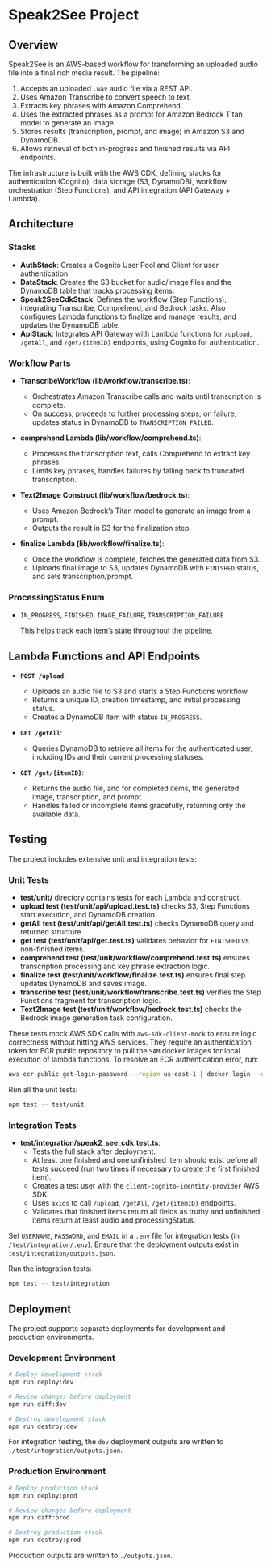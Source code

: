 # Speak2See Project

## Overview

Speak2See is an AWS-based workflow for transforming an uploaded audio file into a final rich media result. The pipeline:

1. Accepts an uploaded `.wav` audio file via a REST API.
2. Uses Amazon Transcribe to convert speech to text.
3. Extracts key phrases with Amazon Comprehend.
4. Uses the extracted phrases as a prompt for Amazon Bedrock Titan model to generate an image.
5. Stores results (transcription, prompt, and image) in Amazon S3 and DynamoDB.
6. Allows retrieval of both in-progress and finished results via API endpoints.

The infrastructure is built with the AWS CDK, defining stacks for authentication (Cognito), data storage (S3, DynamoDB), workflow orchestration (Step Functions), and API integration (API Gateway + Lambda).

## Architecture

### Stacks

- **AuthStack**: Creates a Cognito User Pool and Client for user authentication.
- **DataStack**: Creates the S3 bucket for audio/image files and the DynamoDB table that tracks processing items.
- **Speak2SeeCdkStack**: Defines the workflow (Step Functions), integrating Transcribe, Comprehend, and Bedrock tasks. Also configures Lambda functions to finalize and manage results, and updates the DynamoDB table.
- **ApiStack**: Integrates API Gateway with Lambda functions for `/upload`, `/getAll`, and `/get/{itemID}` endpoints, using Cognito for authentication.

### Workflow Parts

- **TranscribeWorkflow (lib/workflow/transcribe.ts)**:

  - Orchestrates Amazon Transcribe calls and waits until transcription is complete.
  - On success, proceeds to further processing steps; on failure, updates status in DynamoDB to `TRANSCRIPTION_FAILED`.

- **comprehend Lambda (lib/workflow/comprehend.ts)**:

  - Processes the transcription text, calls Comprehend to extract key phrases.
  - Limits key phrases, handles failures by falling back to truncated transcription.

- **Text2Image Construct (lib/workflow/bedrock.ts)**:

  - Uses Amazon Bedrock’s Titan model to generate an image from a prompt.
  - Outputs the result in S3 for the finalization step.

- **finalize Lambda (lib/workflow/finalize.ts)**:

  - Once the workflow is complete, fetches the generated data from S3.
  - Uploads final image to S3, updates DynamoDB with `FINISHED` status, and sets transcription/prompt.

### ProcessingStatus Enum

- `IN_PROGRESS`, `FINISHED`, `IMAGE_FAILURE`, `TRANSCRIPTION_FAILURE`

  This helps track each item’s state throughout the pipeline.

## Lambda Functions and API Endpoints

- **`POST /upload`**:

  - Uploads an audio file to S3 and starts a Step Functions workflow.
  - Returns a unique ID, creation timestamp, and initial processing status.
  - Creates a DynamoDB item with status `IN_PROGRESS`.

- **`GET /getAll`**:

  - Queries DynamoDB to retrieve all items for the authenticated user, including IDs and their current processing statuses.

- **`GET /get/{itemID}`**:

  - Returns the audio file, and for completed items, the generated image, transcription, and prompt.
  - Handles failed or incomplete items gracefully, returning only the available data.

## Testing

The project includes extensive unit and integration tests:

### Unit Tests

- **test/unit/** directory contains tests for each Lambda and construct.
- **upload test (test/unit/api/upload.test.ts)** checks S3, Step Functions start execution, and DynamoDB creation.
- **getAll test (test/unit/api/getAll.test.ts)** checks DynamoDB query and returned structure.
- **get test (test/unit/api/get.test.ts)** validates behavior for `FINISHED` vs non-finished items.
- **comprehend test (test/unit/workflow/comprehend.test.ts)** ensures transcription processing and key phrase extraction logic.
- **finalize test (test/unit/workflow/finalize.test.ts)** ensures final step updates DynamoDB and saves image.
- **transcribe test (test/unit/workflow/transcribe.test.ts)** verifies the Step Functions fragment for transcription logic.
- **Text2Image test (test/unit/workflow/bedrock.test.ts)** checks the Bedrock image generation task configuration.

These tests mock AWS SDK calls with `aws-sdk-client-mock` to ensure logic correctness without hitting AWS services. They require an authentication token for ECR public repository to pull the `SAM` docker images for local execution of lambda functions. To resolve an ECR authentication error, run:

```bash
aws ecr-public get-login-password --region us-east-1 | docker login --username AWS --password-stdin public.ecr.aws
```

Run all the unit tests:

```bash
npm test -- test/unit
```

### Integration Tests

- **test/integration/speak2_see_cdk.test.ts**:
  - Tests the full stack after deployment.
  - At least one finished and one unfinished item should exist before all tests succeed (run two times if necessary to create the first finished item).
  - Creates a test user with the `client-cognito-identity-provider` AWS SDK.
  - Uses `axios` to call `/upload`, `/getAll`, `/get/{itemID}` endpoints.
  - Validates that finished items return all fields as truthy and unfinished items return at least audio and processingStatus.

Set `USERNAME`, `PASSWORD`, and `EMAIL` in a `.env` file for integration tests (in `/test/integration/.env`). Ensure that the deployment outputs exist in `test/integration/outputs.json`.

Run the integration tests:

```bash
npm test -- test/integration
```

## Deployment

The project supports separate deployments for development and production environments.

### Development Environment

```bash
# Deploy development stack
npm run deploy:dev

# Review changes before deployment
npm run diff:dev

# Destroy development stack
npm run destroy:dev
```

For integration testing, the `dev` deployment outputs are written to `./test/integration/outputs.json`.

### Production Environment

```bash
# Deploy production stack
npm run deploy:prod

# Review changes before deployment
npm run diff:prod

# Destroy production stack
npm run destroy:prod
```

Production outputs are written to `./outputs.json`.
